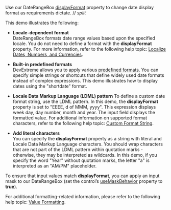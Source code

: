 Use our DateRangeBox [displayFormat](/Documentation/ApiReference/UI_Widgets/dxDateRangeBox/Configuration/#displayFormat) property to change date display format as requirements dictate.
// _split_

This demo illustrates the following:

- **Locale-dependent format**     
DateRangeBox formats date range values based upon the specified locale. You do not need to define a format with the **displayFormat** property. For more information, refer to the following help topic: [Localize Dates, Numbers, and Currencies](/Documentation/Guide/Common/Localization/#Localize_Dates_Numbers_and_Currencies).

- **Built-in predefined formats**    
DevExtreme allows you to apply various [predefined formats](/Documentation/ApiReference/Common/Object_Structures/format/#type). You can specify simple strings or shortcuts that define widely used date formats instead of complex expressions. This demo illustrates how to display dates using the "shortdate" format.

- **Locale Data Markup Language (LDML) pattern** 
To define a custom date format string, use the LDML pattern. In this demo, the **displayFormat** property is set to "EEEE, d of MMM, yyyy". This expression displays week day, day number, month and year. The input field displays the formatted value. For additional information on supported format characters, refer to the following help topic: [Custom Format String](/Documentation/Guide/Common/Value_Formatting/#Format_Widget_Values/Custom_Format_String).
  
- **Add literal characters**  
You can specify the **displayFormat** property as a string with literal and Locale Data Markup Language characters. You should wrap characters that are not part of the LDML pattern within quotation marks - otherwise, they may be interpreted as wildcards. In this demo, if you specify the word "Year" without quotation marks, the letter "a" is interpreted as an "AM/PM" placeholder.

To ensure that input values match **displayFormat**, you can apply an input mask to our DateRangeBox (set the control’s [useMaskBehavior](/Documentation/ApiReference/UI_Widgets/dxDateRangeBox/Configuration/#useMaskBehavior) property to **true**).

For additional formatting-related information, please refer to the following help topic: [Value Formatting](/Documentation/Guide/Common/Value_Formatting/).
